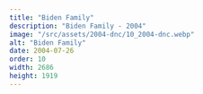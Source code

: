 ```yaml
---
title: "Biden Family"
description: "Biden Family - 2004"
image: "/src/assets/2004-dnc/10_2004-dnc.webp"
alt: "Biden Family"
date: 2004-07-26
order: 10
width: 2686
height: 1919
---
```

